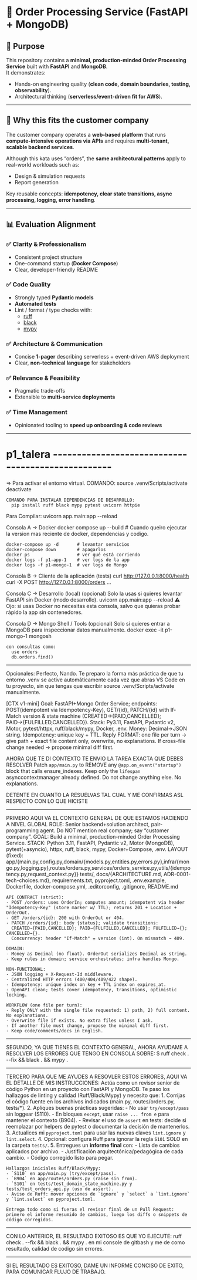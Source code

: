 # 🚀 Order Processing Service (FastAPI + MongoDB)

## 📌 Purpose
This repository contains a **minimal, production-minded Order Processing Service** built with **FastAPI** and **MongoDB**.  
It demonstrates:  
- Hands-on engineering quality (**clean code, domain boundaries, testing, observability**).  
- Architectural thinking (**serverless/event-driven fit for AWS**).  

---

## 🤝 Why this fits the customer company
The customer company operates a **web-based platform** that runs **compute-intensive operations via APIs** and requires **multi-tenant, scalable backend services**.  

Although this kata uses “orders”, the **same architectural patterns** apply to real-world workloads such as:  
- Design & simulation requests  
- Report generation  

Key reusable concepts: **idempotency, clear state transitions, async processing, logging, error handling**.  

---

## 📊 Evaluation Alignment

### ✅ Clarity & Professionalism
- Consistent project structure  
- One-command startup (**Docker Compose**)  
- Clear, developer-friendly README  

### ✅ Code Quality
- Strongly typed **Pydantic models**  
- **Automated tests**  
- Lint / format / type checks with:  
  - [ruff](https://github.com/astral-sh/ruff)  
  - [black](https://github.com/psf/black)  
  - [mypy](http://mypy-lang.org/)  

### ✅ Architecture & Communication
- Concise **1-pager** describing serverless + event-driven AWS deployment  
- Clear, **non-technical language** for stakeholders  

### ✅ Relevance & Feasibility
- Pragmatic trade-offs  
- Extensible to **multi-service deployments**  

### ✅ Time Management
- Opinionated tooling to **speed up onboarding & code reviews**  

---











# p1_talera --------------------------------------------------

=> Para activar el entorno virtual.
    COMANDO:
      source .venv/Scripts/activate
      deactivate

    COMANDO PARA INSTALAR DEPENDENCIAS DE DESARROLLO:
      pip install ruff black mypy pytest uvicorn httpie

  Para Compilar:
    uvicorn app.main:app --reload

    
Consola A → Docker
    docker compose up --build  # Cuando queiro ejecutar la version mas reciente de docker, dependencias y codigo.
    
    docker-compose up -d       # levantar servicios
    docker-compose down        # apagarlos
    docker ps                  # ver qué está corriendo
    docker logs -f p1-app-1    # ver logs de la app
    docker logs -f p1-mongo-1  # ver logs de Mongo

Consola B → Cliente de la aplicación (tests)
    curl http://127.0.0.1:8000/health
    curl -X POST http://127.0.0.1:8000/orders ...

Consola C → Desarrollo (local) (opcional)
    Solo la usas si quieres levantar FastAPI sin Docker (modo desarrollo).
    uvicorn app.main:app --reload
    ⚠️ Ojo: si usas Docker no necesitas esta consola, salvo que quieras probar rápido la app sin contenedores.

Consola D → Mongo Shell / Tools (opcional)
    Solo si quieres entrar a MongoDB para inspeccionar datos manualmente.
    docker exec -it p1-mongo-1 mongosh

    con consultas como:
      use orders
      db.orders.find()














***************************
Opcionales:
Perfecto, Nando. Te preparo la forma más práctica de que tu entorno .venv se active automáticamente cada vez que abras VS Code en tu proyecto, sin que tengas que escribir source .venv/Scripts/activate manualmente.

















[CTX v1-mini]
Goal: FastAPI+Mongo Order Service; endpoints: POST(idempotent via Idempotency-Key), GET/{id}, PATCH/{id} with If-Match version & state machine (CREATED→{PAID,CANCELLED}; PAID→{FULFILLED,CANCELLED}).
Stack: Py3.11, FastAPI, Pydantic v2, Motor, pytest/httpx, ruff/black/mypy, Docker, .env.
Money: Decimal→JSON string. Idempotency: unique key + TTL.
Reply FORMAT: one file per turn → give path + exact file content only, overwrite, no explanations. If cross-file change needed → propose minimal diff first.

AHORA QUE TE DI CONTEXTO TE ENVIO LA TAREA EXACTA QUE DEBES RESOLVER
Patch `app/main.py` to REMOVE any `@app.on_event("startup")` block that calls ensure_indexes.
Keep only the `lifespan` asynccontextmanager already defined. Do not change anything else. No explanations.

DETENTE EN CUANTO LA RESUELVAS TAL CUAL Y ME CONFIRMAS ASL RESPECTO CON LO QUE HICISTE














***
PRIMERO AQUI VA EL CONTEXTO GENERAL DE QUE ESTAMOS HACIENDO A NIVEL GLOBAL 
    ROLE: Senior backend+solution architect, pair-programming agent. Do NOT mention real company; say “customer company”.
    GOAL: Build a minimal, production-minded Order Processing Service.
    STACK: Python 3.11, FastAPI, Pydantic v2, Motor (MongoDB), pytest(+asyncio), httpx, ruff, black, mypy, Docker+Compose, .env.
    LAYOUT (fixed):
    app/{main.py,config.py,domain/{models.py,entities.py,errors.py},infra/{mongo.py,logging.py},routes/orders.py,services/orders_service.py,utils/{idempotency.py,request_context.py}}
    tests/, docs/{ARCHITECTURE.md, ADR-0001-tech-choices.md}, requirements.txt, pyproject.toml, .env.example, Dockerfile, docker-compose.yml, .editorconfig, .gitignore, README.md

    API CONTRACT (strict):
    - POST /orders: uses OrderIn; computes amount; idempotent via header "Idempotency-Key" (store marker w/ TTL); returns 201 + Location + OrderOut.
    - GET /orders/{id}: 200 with OrderOut or 404.
    - PATCH /orders/{id}: body {status}; validate transitions:
      CREATED→{PAID,CANCELLED}; PAID→{FULFILLED,CANCELLED}; FULFILLED→{}; CANCELLED→{}.
      Concurrency: header "If-Match" = version (int). On mismatch → 409.

    DOMAIN:
    - Money as Decimal (no float). OrderOut serializes Decimal as string.
    - Keep rules in domain; service orchestrates; infra handles Mongo.

    NON-FUNCTIONAL:
    - JSON logging + X-Request-Id middleware.
    - Centralized HTTP errors (400/404/409/422 shape).
    - Idempotency: unique index on key + TTL index on expires_at.
    - OpenAPI clean; tests cover idempotency, transitions, optimistic locking.

    WORKFLOW (one file per turn):
    - Reply ONLY with the single file requested: 1) path, 2) full content. No explanations.
    - Overwrite file if exists. No extra files unless I ask.
    - If another file must change, propose the minimal diff first.
    - Keep code/comments/docs in English.

***
SEGUNDO, YA QUE TIENES EL CONTEXTO GENERAL, AHORA AYUDAME A RESOLVER LOS ERRORES QUE TENGO EN CONSOLA SOBRE: 
    $ ruff check . --fix && black . && mypy .

***
TERCERO PARA QUE ME AYUDES A RESOVLER ESTOS ERRORES, AQUI VA EL DETALLE DE MIS INSTRUCCIONES:
    Actúa como un revisor senior de código Python en un proyecto con FastAPI y MongoDB. 
    Te paso los hallazgos de linting y calidad (Ruff/Black/Mypy) y necesito que:
    1. Corrijas el código fuente en los archivos indicados (main.py, routes/orders.py, tests/*).
    2. Apliques buenas prácticas sugeridas:
      - No usar `try/except/pass` sin loggear (S110).
      - En bloques `except`, usar `raise ... from e` para mantener el contexto (B904).
      - Revisar el uso de `assert` en tests: decide si reemplazar por helpers de pytest o documentar la decisión de mantenerlos.
    3. Actualices mi `pyproject.toml` para usar las nuevas claves `lint.ignore` y `lint.select`.
    4. Opcional: configura Ruff para ignorar la regla `S101` SOLO en la carpeta `tests/`.
    5. Entregues un **informe final** con:
      - Lista de cambios aplicados por archivo.
      - Justificación arquitectónica/pedagógica de cada cambio.
      - Código corregido listo para pegar.

    Hallazgos iniciales Ruff/Black/Mypy:
    - `S110` en app/main.py (try/except/pass).
    - `B904` en app/routes/orders.py (raise sin from).
    - `S101` en tests/test_domain_state_machine.py y tests/test_orders_api.py (uso de assert).
    - Aviso de Ruff: mover opciones de `ignore` y `select` a `lint.ignore` y `lint.select` en pyproject.toml.

    Entrega todo como si fueras el revisor final de un Pull Request: 
    primero el informe resumido de cambios, luego los diffs o snippets de código corregidos.

*** 
CON LO ANTERIOR, EL RESULTADO EXITOSO ES QUE YO EJECUTE:
   ruff check . --fix && black . && mypy .
   en mi console de gitbash y me de como resultado, calidad de codigo sin errores.

***
SI EL RESULTADO ES EXITOSO, DAME UN INFORME CONCISO DE EXITO, PARA COMUNICAR FLUJO DE TRABAJO.

